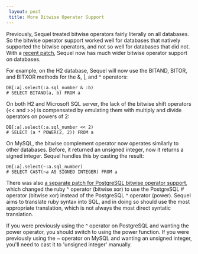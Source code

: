 ```yaml
---
 layout: post
 title: More Bitwise Operator Support
---
```


Previously, Sequel treated bitwise operators fairly literally on all databases.  So the bitwise operator support worked well for databases that natively supported the bitwise operators, and not so well for databases that did not.  With a <a href="http://github.com/jeremyevans/sequel/commit/4afc7ef6bbfc66b4839497f3c2ebef952243cbbf">recent patch</a>, Sequel now has much wider bitwise operator support on databases.

For example, on the H2 database, Sequel will now use the BITAND, BITOR, and BITXOR methods for the &, |, and ^ operators:

    DB[:a].select(:a.sql_number & :b)
    # SELECT BITAND(a, b) FROM a


On both H2 and Microsoft SQL server, the lack of the bitwise shift operators (<< and >>) is compensated by emulating them with multiply and divide operators on powers of 2:

    DB[:a].select(:a.sql_number << 2)
    # SELECT (a * POWER(2, 2)) FROM a

On MySQL, the bitwise complement operator now operates similarly to other databases.  Before, it returned an unsigned integer, now it returns a signed integer.  Sequel handles this by casting the result:

    DB[:a].select(~:a.sql_number)
    # SELECT CAST(~a AS SIGNED INTEGER) FROM a

There was also <a href="http://github.com/jeremyevans/sequel/commit/1acde327810aaac09186b2eaf24f2f06c82f199e">a separate patch for PostgreSQL bitwise operator support</a>, which changed the ruby ^ operator (bitwise xor) to use the PostgreSQL # operator (bitwise xor) instead of the PostgreSQL ^ operator (power).  Sequel aims to translate ruby syntax into SQL, and in doing so should use the most appropriate translation, which is not always the most direct syntatic translation.

If you were previously using the ^ operator on PostgreSQL and wanting the power operator, you should switch to using the power function.  If you were previously using the ~ operator on MySQL and wanting an unsigned integer, you'll need to cast it to 'unsigned integer' manually.

